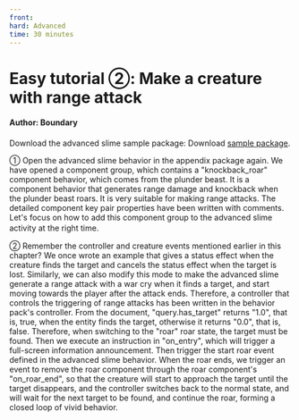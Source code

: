 ```yaml
--- 
front: 
hard: Advanced 
time: 30 minutes 
--- 
```


# Easy tutorial ②: Make a creature with range attack 

#### Author: Boundary 

#### 

Download the advanced slime sample package: Download [sample package](https://g79.gdl.netease.com/guidedemo-case11.zip). 

① Open the advanced slime behavior in the appendix package again. We have opened a component group, which contains a "knockback_roar" component behavior, which comes from the plunder beast. It is a component behavior that generates range damage and knockback when the plunder beast roars. It is very suitable for making range attacks. The detailed component key pair properties have been written with comments. Let's focus on how to add this component group to the advanced slime activity at the right time. 　 

② Remember the controller and creature events mentioned earlier in this chapter? We once wrote an example that gives a status effect when the creature finds the target and cancels the status effect when the target is lost. Similarly, we can also modify this mode to make the advanced slime generate a range attack with a war cry when it finds a target, and start moving towards the player after the attack ends. Therefore, a controller that controls the triggering of range attacks has been written in the behavior pack's controller. From the document, "query.has_target" returns "1.0", that is, true, when the entity finds the target, otherwise it returns "0.0", that is, false. Therefore, when switching to the "roar" roar state, the target must be found. Then we execute an instruction in "on_entry", which will trigger a full-screen information announcement. Then trigger the start roar event defined in the advanced slime behavior. When the roar ends, we trigger an event to remove the roar component through the roar component's "on_roar_end", so that the creature will start to approach the target until the target disappears, and the controller switches back to the normal state, and will wait for the next target to be found, and continue the roar, forming a closed loop of vivid behavior.